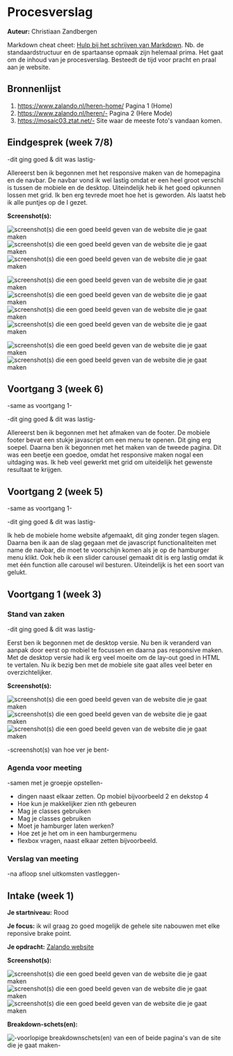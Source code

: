 # Procesverslag
**Auteur:** Christiaan Zandbergen

Markdown cheat cheet: [Hulp bij het schrijven van Markdown](https://github.com/adam-p/markdown-here/wiki/Markdown-Cheatsheet). Nb. de standaardstructuur en de spartaanse opmaak zijn helemaal prima. Het gaat om de inhoud van je procesverslag. Besteedt de tijd voor pracht en praal aan je website.



## Bronnenlijst
1. https://www.zalando.nl/heren-home/ Pagina 1 (Home)
2. https://www.zalando.nl/heren/- Pagina 2 (Here Mode)
3. https://mosaic03.ztat.net/- Site waar de meeste foto's vandaan komen.



## Eindgesprek (week 7/8)

-dit ging goed & dit was lastig-

Allereerst ben ik begonnen met het responsive maken van de homepagina en de navbar. De navbar vond ik wel lastig omdat er een heel groot verschil is tussen de mobiele en de desktop. Uiteindelijk heb ik het goed opkunnen lossen met grid. Ik ben erg tevrede moet hoe het is geworden. Als laatst heb ik alle puntjes op de I gezet.

**Screenshot(s):**

![screenshot(s) die een goed beeld geven van de website die je gaat maken](images/Schermopname(30).png)
![screenshot(s) die een goed beeld geven van de website die je gaat maken](images/Schermopname(31).png)
![screenshot(s) die een goed beeld geven van de website die je gaat maken](images/Schermopname(322).png)

![screenshot(s) die een goed beeld geven van de website die je gaat maken](images/Schermopname(35).png)
![screenshot(s) die een goed beeld geven van de website die je gaat maken](images/Schermopname(36).png)
![screenshot(s) die een goed beeld geven van de website die je gaat maken](images/Schermopname(37).png)
![screenshot(s) die een goed beeld geven van de website die je gaat maken](images/Schermopname(38).png)

![screenshot(s) die een goed beeld geven van de website die je gaat maken](images/Schermopname(34).png)
![screenshot(s) die een goed beeld geven van de website die je gaat maken](images/Schermopname(33).png)



## Voortgang 3 (week 6)

-same as voortgang 1-

-dit ging goed & dit was lastig-

Allereerst ben ik begonnen met het afmaken van de footer. De mobiele footer bevat een stukje javascript om een menu te openen. Dit ging erg soepel. Daarna ben ik begonnen met het maken van de tweede pagina. Dit was een beetje een goedoe, omdat het responsive maken nogal een uitdaging was. Ik heb veel gewerkt met grid om uiteidelijk het gewenste resultaat te krijgen.



## Voortgang 2 (week 5)

-same as voortgang 1-

-dit ging goed & dit was lastig-

Ik heb de mobiele home website afgemaakt, dit ging zonder tegen slagen. Daarna ben ik aan de slag gegaan met de javascript functionaliteiten met name de navbar, die moet te voorschijn komen als je op de hamburger menu klikt. Ook heb ik een slider carousel gemaakt dit is erg lastig omdat ik met één function alle carousel wil besturen. Uiteindelijk is het een soort van gelukt.



## Voortgang 1 (week 3)

### Stand van zaken

-dit ging goed & dit was lastig-

Eerst ben ik begonnen met de desktop versie. Nu ben ik veranderd van aanpak door eerst op mobiel te focussen en daarna pas responsive maken. Met de desktop versie had ik erg veel moeite om de lay-out goed in HTML te vertalen. Nu ik bezig ben met de mobiele site gaat alles veel beter en overzichtelijker.

**Screenshot(s):**

![screenshot(s) die een goed beeld geven van de website die je gaat maken](images/Schermopname(20).png)
![screenshot(s) die een goed beeld geven van de website die je gaat maken](images/Schermopname(21).png)
![screenshot(s) die een goed beeld geven van de website die je gaat maken](images/Schermopname(22).png)

-screenshot(s) van hoe ver je bent-

### Agenda voor meeting

-samen met je groepje opstellen-

- dingen naast elkaar zetten. Op mobiel bijvoorbeeld 2 en dekstop 4
- Hoe kun je makkelijker zien nth gebeuren
- Mag je classes  gebruiken
- Mag je classes  gebruiken
- Moet je hamburger laten werken? 
- Hoe zet je het om in een hamburgermenu
- flexbox vragen, naast elkaar zetten bijvoorbeeld.

### Verslag van meeting

-na afloop snel uitkomsten vastleggen-



## Intake (week 1)

**Je startniveau:** Rood

**Je focus:** ik wil graag zo goed mogelijk de gehele site nabouwen met elke reponsive brake point.

**Je opdracht:** [Zalando website](https://www.zalando.nl/heren-home/)

**Screenshot(s):**

![screenshot(s) die een goed beeld geven van de website die je gaat maken](images/Schermopname(1).png)
![screenshot(s) die een goed beeld geven van de website die je gaat maken](images/Schermopname(2).png)
![screenshot(s) die een goed beeld geven van de website die je gaat maken](images/Schermopname(3).png)

**Breakdown-schets(en):**

![-voorlopige breakdownschets(en) van een of beide pagina's van de site die je gaat maken-](images/Schets1.jpg)
